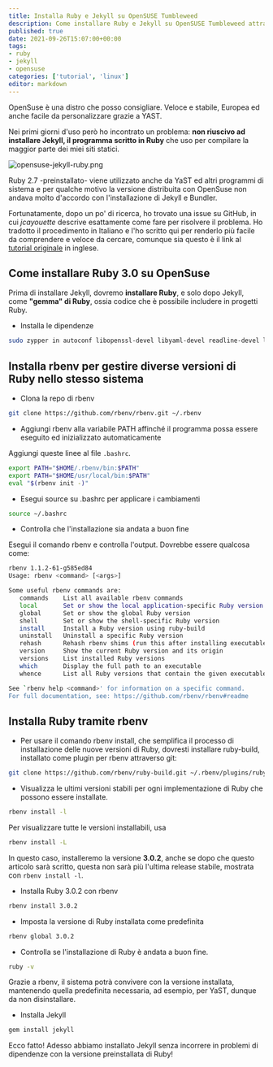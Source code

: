 ```yaml
---
title: Installa Ruby e Jekyll su OpenSUSE Tumbleweed
description: Come installare Ruby e Jekyll su OpenSUSE Tumbleweed attraverso rbenv
published: true
date: 2021-09-26T15:07:00+00:00
tags: 
- ruby
- jekyll
- opensuse
categories: ['tutorial', 'linux']
editor: markdown
---
```


OpenSuse è una distro che posso consigliare. Veloce e stabile, Europea ed anche facile da personalizzare grazie a YAST.

Nei primi giorni d'uso però ho incontrato un problema: **non riuscivo ad installare Jekyll, il programma scritto in Ruby** che uso per compilare la maggior parte dei miei siti statici. <!--more-->

![opensuse-jekyll-ruby.png](/blog/opensuse-jekyll-ruby.png "Immagine dell'articolo: il camaleonte di OpenSuse si confronta con le gemme di Ruby tra cui Jekyll")

Ruby 2.7 -preinstallato- viene utilizzato anche da YaST ed altri programmi di sistema e per qualche motivo la versione distribuita con OpenSuse non andava molto d'accordo con l'installazione di Jekyll e Bundler.

Fortunatamente, dopo un po' di ricerca, ho trovato una issue su GitHub, in cui *jcayouette* descrive esattamente come fare per risolvere il problema. Ho tradotto il procedimento in Italiano e l'ho scritto qui per renderlo più facile da comprendere e veloce da cercare, comunque sia questo è il link al [tutorial originale](https://github.com/jekyll/jekyll/issues/6852) in inglese.



## Come installare Ruby 3.0 su OpenSuse

Prima di installare Jekyll, dovremo **installare Ruby**, e solo dopo Jekyll, come **"gemma" di Ruby**, ossia codice che è possibile includere in progetti Ruby.

* Installa le dipendenze
```bash
sudo zypper in autoconf libopenssl-devel libyaml-devel readline-devel libxslt-devel ncurses-devel libffi-devel zlib-devel gdbm-devel libgdbm4
```

## Installa rbenv per gestire diverse versioni di Ruby nello stesso sistema

* Clona la repo di rbenv
```bash
git clone https://github.com/rbenv/rbenv.git ~/.rbenv
```
* Aggiungi rbenv alla variabile PATH affinché il programma possa essere eseguito ed inizializzato automaticamente

Aggiungi queste linee al file `.bashrc`.

```bash
export PATH="$HOME/.rbenv/bin:$PATH"
export PATH="$HOME/usr/local/bin:$PATH"
eval "$(rbenv init -)"
```

* Esegui source su .bashrc per applicare i cambiamenti

```bash
source ~/.bashrc
```

* Controlla che l'installazione sia andata a buon fine

Esegui il comando rbenv e controlla l'output. Dovrebbe essere qualcosa come:

```bash
rbenv 1.1.2-61-g585ed84
Usage: rbenv <command> [<args>]

Some useful rbenv commands are:
   commands    List all available rbenv commands
   local       Set or show the local application-specific Ruby version
   global      Set or show the global Ruby version
   shell       Set or show the shell-specific Ruby version
   install     Install a Ruby version using ruby-build
   uninstall   Uninstall a specific Ruby version
   rehash      Rehash rbenv shims (run this after installing executables)
   version     Show the current Ruby version and its origin
   versions    List installed Ruby versions
   which       Display the full path to an executable
   whence      List all Ruby versions that contain the given executable

See `rbenv help <command>' for information on a specific command.
For full documentation, see: https://github.com/rbenv/rbenv#readme
```

## Installa Ruby tramite rbenv

* Per usare il comando rbenv install, che semplifica il processo di installazione delle nuove versioni di Ruby, dovresti installare ruby-build, installato come plugin per rbenv attraverso git:

```bash
git clone https://github.com/rbenv/ruby-build.git ~/.rbenv/plugins/ruby-build
```

* Visualizza le ultimi versioni stabili per ogni implementazione di Ruby che possono essere installate.

```bash
rbenv install -l
```

Per visualizzare tutte le versioni installabili, usa

```bash
rbenv install -L
```

In questo caso, installeremo la versione **3.0.2**, anche se dopo che questo articolo sarà scritto, questa non sarà più l'ultima release stabile, mostrata con `rbenv install -l`.

* Installa Ruby 3.0.2 con rbenv


```bash
rbenv install 3.0.2
```

* Imposta la versione di Ruby installata come predefinita

```bash
rbenv global 3.0.2
```

* Controlla se l'installazione di Ruby è andata a buon fine.

```bash
ruby -v
```

Grazie a rbenv, il sistema potrà convivere con la versione installata, mantenendo quella predefinita necessaria, ad esempio, per YaST, dunque da non disinstallare.


* Installa Jekyll

```bash
gem install jekyll
```

Ecco fatto! Adesso abbiamo installato Jekyll senza incorrere in problemi di dipendenze con la versione preinstallata di Ruby!
